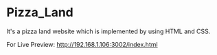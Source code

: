 # Pizza_Land
It's a pizza land website which is implemented by using HTML and CSS.

For Live Preview: 
http://192.168.1.106:3002/index.html
